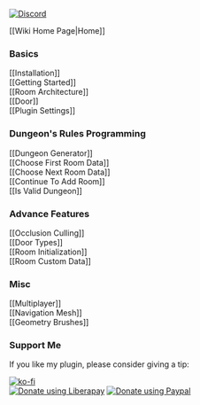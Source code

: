 [![Discord](https://img.shields.io/discord/1182461404092055574?logo=discord&logoColor=white&label=Discord&color=%235865F2)](https://discord.gg/YE2dPda2CC)

[[Wiki Home Page|Home]]

### Basics
[[Installation]]\
[[Getting Started]]\
[[Room Architecture]]\
[[Door]]\
[[Plugin Settings]]

### Dungeon's Rules Programming
[[Dungeon Generator]]\
[[Choose First Room Data]]\
[[Choose Next Room Data]]\
[[Continue To Add Room]]\
[[Is Valid Dungeon]]

### Advance Features
[[Occlusion Culling]]\
[[Door Types]]\
[[Room Initialization]]\
[[Room Custom Data]]

### Misc
[[Multiplayer]]\
[[Navigation Mesh]]\
[[Geometry Brushes]]

### Support Me
If you like my plugin, please consider giving a tip:

[![ko-fi](https://ko-fi.com/img/githubbutton_sm.svg)](https://ko-fi.com/M4M3NW2JV)\
[![Donate using Liberapay](https://liberapay.com/assets/widgets/donate.svg)](https://liberapay.com/BenPyton/donate)
[![Donate using Paypal](https://www.paypalobjects.com/en_US/i/btn/btn_donate_LG.gif)](https://www.paypal.com/donate/?hosted_button_id=9VWP66JU5DZXN)